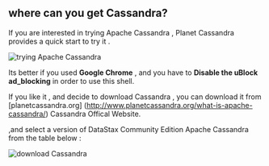 
## where can you get Cassandra?


If you are interested in trying Apache Cassandra , Planet Cassandra provides a quick start to try it . 

![trying Apache Cassandra](https://cloud.githubusercontent.com/assets/14142983/11774096/000c8870-a1ef-11e5-821a-b920ca116a5b.jpg "I capture this picture from Planet Cassandra website")

Its better if you used **Google Chrome** , and you have to **Disable the uBlock ad_blocking** in order to use this shell.

If you like it , and decide to download Cassandra , you can download it from [planetcassandra.org] (http://www.planetcassandra.org/what-is-apache-cassandra/) Cassandra Offical Website.

,and select a version of DataStax Community Edition Apache Cassandra from the table below :

![download Cassandra](https://cloud.githubusercontent.com/assets/14142983/11774234/1e5c384c-a1f0-11e5-8aac-731ee7ef444f.jpg "I capture this picture from Planet Cassandra website")
